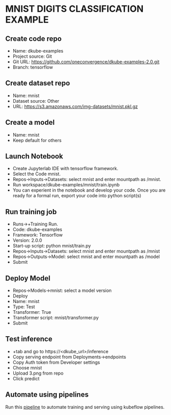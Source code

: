 # MNIST DIGITS CLASSIFICATION EXAMPLE 

## Create code repo
- Name: dkube-examples
- Project source: Git
- Git URL: https://github.com/oneconvergence/dkube-examples-2.0.git
- Branch: tensorflow

## Create dataset repo
- Name: mnist
- Dataset source: Other
- URL: https://s3.amazonaws.com/img-datasets/mnist.pkl.gz


## Create a model
- Name: mnist
- Keep default for others


## Launch Notebook
- Create Jupyterlab IDE with tensorflow framework.
- Select the Code mnist.
- Repos->Inputs->Datasets: select mnist and enter mountpath as /mnist.
- Run workspace/dkube-examples/mnist/train.ipynb
- You can experient in the notebook and develop your code. Once you are ready for a formal run, export your code into python script(s)

## Run training job
 - Runs->+Training Run.
 - Code: dkube-examples
 - Framework: Tensorflow
 - Version: 2.0.0
 - Start-up script: python mnist/train.py
 - Repos->Inputs->Datasets: select mnist and enter mountpath as /mnist
 - Repos->Outputs->Model: select mnist and enter mountpath as /model
 - Submit

## Deploy Model
- Repos->Models->mnist: select a model version
- Deploy
- Name: mnist
- Type: Test
- Transformer: True
- Transformer script: mnist/transformer.py
- Submit

## Test inference
- +tab and go to https://<dkube_url>/inference
- Copy serving endpoint from Deployments->endpoints
- Copy Auth token from Developer settings
- Choose mnist
- Upload 3.png from repo
- Click predict

## Automate using pipelines
Run this [pipeline](mnist/pipeline.ipynb) to automate training and serving using kubeflow pipelines.


